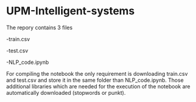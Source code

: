# UPM-Intelligent-systems

The repory contains 3 files

-train.csv

-test.csv

-NLP_code.ipynb

For compiling the notebook the only requirement is downloading train.csv and test.csv and store it in the same folder than NLP_code.ipynb. 
Those additional libraries which are needed for the execution of the notebook are automatically downloaded (stopwords or punkt).
